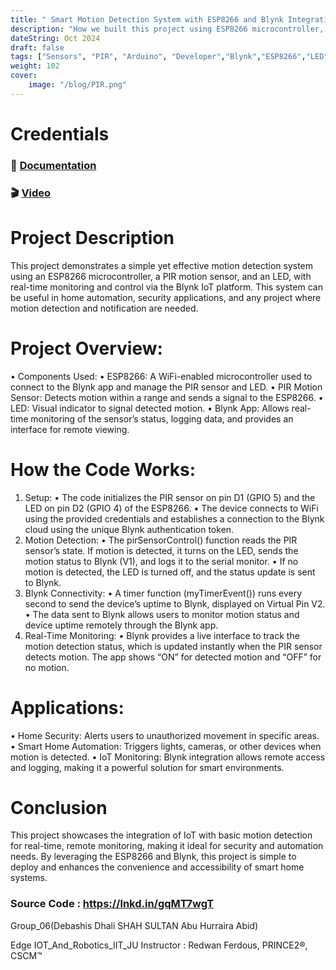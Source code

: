 ```yaml
---
title: " Smart Motion Detection System with ESP8266 and Blynk Integration"
description: "How we built this project using ESP8266 microcontroller, PIR motion sensor, LED, Blynk App"
dateString: Oct 2024
draft: false
tags: ["Sensors", "PIR", "Arduino", "Developer","Blynk","ESP8266","LED"]
weight: 102
cover:
    image: "/blog/PIR.png"
---
```


# Credentials
### 🔗 [Documentation](https://www.linkedin.com/posts/abdullah-nazmus-sakib-04024b261_project-smart-motion-detection-system-with-activity-7259044327761289216-TW3b?utm_source=share&utm_medium=member_desktop)


### 🎬 [Video](https://www.linkedin.com/posts/abdullah-nazmus-sakib-04024b261_project-smart-motion-detection-system-with-activity-7259044327761289216-TW3b?utm_source=share&utm_medium=member_desktop)

# Project Description
This project demonstrates a simple yet effective motion detection system using an ESP8266 microcontroller, a PIR motion sensor, and an LED, with real-time monitoring and control via the Blynk IoT platform. This system can be useful in home automation, security applications, and any project where motion detection and notification are needed.

# Project Overview:
 • Components Used:
 • ESP8266: A WiFi-enabled microcontroller used to connect to the Blynk app and manage the PIR sensor and LED.
 • PIR Motion Sensor: Detects motion within a range and sends a signal to the ESP8266.
 • LED: Visual indicator to signal detected motion.
 • Blynk App: Allows real-time monitoring of the sensor’s status, logging data, and provides an interface for remote viewing.

# How the Code Works:

 1. Setup:
 • The code initializes the PIR sensor on pin D1 (GPIO 5) and the LED on pin D2 (GPIO 4) of the ESP8266.
 • The device connects to WiFi using the provided credentials and establishes a connection to the Blynk cloud using the unique Blynk authentication token.
 2. Motion Detection:
 • The pirSensorControl() function reads the PIR sensor’s state. If motion is detected, it turns on the LED, sends the motion status to Blynk (V1), and logs it to the serial monitor.
 • If no motion is detected, the LED is turned off, and the status update is sent to Blynk.
 3. Blynk Connectivity:
 • A timer function (myTimerEvent()) runs every second to send the device’s uptime to Blynk, displayed on Virtual Pin V2.
 • The data sent to Blynk allows users to monitor motion status and device uptime remotely through the Blynk app.
 4. Real-Time Monitoring:
 • Blynk provides a live interface to track the motion detection status, which is updated instantly when the PIR sensor detects motion. The app shows “ON” for detected motion and “OFF” for no motion.


# Applications:
 • Home Security: Alerts users to unauthorized movement in specific areas.
 • Smart Home Automation: Triggers lights, cameras, or other devices when motion is detected.
 • IoT Monitoring: Blynk integration allows remote access and logging, making it a powerful solution for smart environments.

# Conclusion
This project showcases the integration of IoT with basic motion detection for real-time, remote monitoring, making it ideal for security and automation needs. By leveraging the ESP8266 and Blynk, this project is simple to deploy and enhances the convenience and accessibility of smart home systems.

### Source Code : https://lnkd.in/gqMT7wgT

Group_06(Debashis Dhali SHAH SULTAN Abu Hurraira Abid)

Edge IOT_And_Robotics_IIT_JU
Instructor : Redwan Ferdous, PRINCE2®, CSCM™